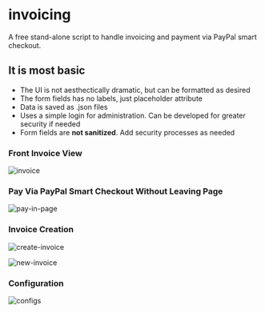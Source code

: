 # invoicing
A free stand-alone script to handle invoicing and payment via PayPal smart checkout.

## It is most basic
* The UI is not aesthectically dramatic, but can be formatted as desired
* The form fields has no labels, just placeholder attribute
* Data is saved as .json files
* Uses a simple login for administration. Can be developed for greater security if needed
* Form fields are **not sanitized**. Add security processes as needed

### Front Invoice View
![invoice](https://github.com/user-attachments/assets/51245806-a081-4c7e-b54f-8dba72a94242)

### Pay Via PayPal Smart Checkout Without Leaving Page
![pay-in-page](https://github.com/user-attachments/assets/2e288783-a637-4ccc-92b4-122b75b5e976)

### Invoice Creation
![create-invoice](https://github.com/user-attachments/assets/3968cf7e-30b6-4226-928c-6ca1f729f4e2)

![new-invoice](https://github.com/user-attachments/assets/66c260ed-ad14-4a3c-b170-bc3614b29e15)


### Configuration
![configs](https://github.com/user-attachments/assets/447b5c36-b29b-4a5c-93c7-3297eb115c9f)
